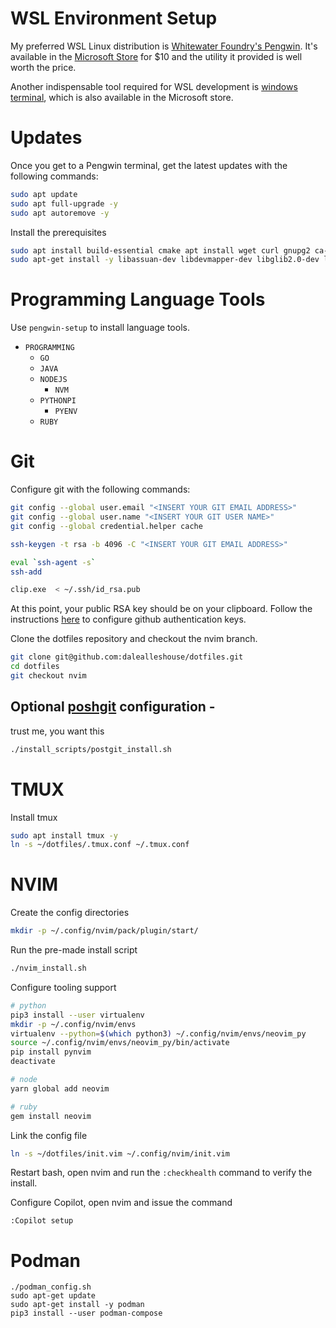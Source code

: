 # WSL Environment Setup

My preferred WSL Linux distribution is [Whitewater Foundry's
Pengwin](https://github.com/WhitewaterFoundry/Pengwin). It's available in the
[Microsoft
Store](https://apps.microsoft.com/store/detail/pengwin-enterprise-8/9N2XZFWMRRQW?hl=en-us&gl=us&rtc=1)
for $10 and the utility it provided is well worth the price.

Another indispensable tool required for WSL development is [windows
terminal](https://apps.microsoft.com/store/detail/windows-terminal/9N0DX20HK701),
which is also available in the Microsoft store.

# Updates
Once you get to a Pengwin terminal, get the latest updates with the following commands:

``` bash
sudo apt update
sudo apt full-upgrade -y
sudo apt autoremove -y
```

Install the prerequisites
``` bash
sudo apt install build-essential cmake apt install wget curl gnupg2 ca-certificates lsb-release apt-transport-https -y
sudo apt-get install -y libassuan-dev libdevmapper-dev libglib2.0-dev libgpgme-dev libgpg-error-dev libostree-dev libseccomp-dev libselinux1-dev libsystemd-dev go-md2man runc conmon -y
```

# Programming Language Tools
Use `pengwin-setup` to install language tools.

- `PROGRAMMING`
	* `GO`
	* `JAVA`
	* `NODEJS`
		- `NVM`
	* `PYTHONPI`
		- `PYENV`
    * `RUBY`

# Git
Configure git with the following commands:

``` bash
git config --global user.email "<INSERT YOUR GIT EMAIL ADDRESS>"
git config --global user.name "<INSERT YOUR GIT USER NAME>"
git config --global credential.helper cache

ssh-keygen -t rsa -b 4096 -C "<INSERT YOUR GIT EMAIL ADDRESS>"

eval `ssh-agent -s`
ssh-add

clip.exe  < ~/.ssh/id_rsa.pub
```

At this point, your public RSA key should be on your clipboard. Follow the
instructions
[here](https://help.github.com/articles/adding-a-new-ssh-key-to-your-github-account/)
to configure github authentication keys.

Clone the dotfiles repository and checkout the nvim branch.

``` bash
git clone git@github.com:dalealleshouse/dotfiles.git
cd dotfiles
git checkout nvim
```

## Optional [poshgit](https://github.com/dahlbyk/posh-git) configuration -
trust me, you want this

``` bash
./install_scripts/postgit_install.sh
```

# TMUX
Install tmux

``` bash
sudo apt install tmux -y
ln -s ~/dotfiles/.tmux.conf ~/.tmux.conf
```

# NVIM
Create the config directories

``` bash
mkdir -p ~/.config/nvim/pack/plugin/start/
```

Run the pre-made install script

``` bash
./nvim_install.sh
```

Configure tooling support
``` bash
# python
pip3 install --user virtualenv
mkdir -p ~/.config/nvim/envs
virtualenv --python=$(which python3) ~/.config/nvim/envs/neovim_py
source ~/.config/nvim/envs/neovim_py/bin/activate
pip install pynvim
deactivate

# node
yarn global add neovim

# ruby
gem install neovim
```

Link the config file
``` bash
ln -s ~/dotfiles/init.vim ~/.config/nvim/init.vim
```

Restart bash, open nvim and run the `:checkhealth` command to verify the
install.

Configure Copilot, open nvim and issue the command
```
:Copilot setup
```

# Podman
```
./podman_config.sh
sudo apt-get update
sudo apt-get install -y podman
pip3 install --user podman-compose
```
